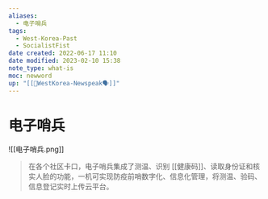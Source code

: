 ```yaml
---
aliases:
  - 电子哨兵
tags:
  - West-Korea-Past
  - SocialistFist
date created: 2022-06-17 11:10
date modified: 2023-02-10 15:38
note_type: what-is
moc: newword
up: "[[💁WestKorea-Newspeak🗣]]"
---
```

# 电子哨兵
![[电子哨兵.png]]
> 在各个社区卡口，电子哨兵集成了测温、识别 [[健康码]]、读取身份证和核实人脸的功能，一机可实现防疫前哨数字化、信息化管理，将测温、验码、信息登记实时上传云平台。